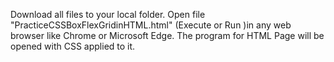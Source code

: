 Download all files to your local folder. Open file "PracticeCSSBoxFlexGridinHTML.html" (Execute or Run )in any web browser like Chrome or Microsoft Edge. The program for HTML Page will be opened with CSS applied to it.

